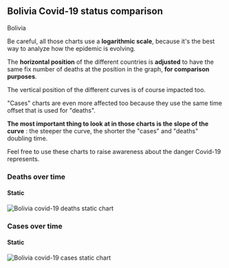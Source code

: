## Bolivia Covid-19 status comparison 

Bolivia



Be careful, all those charts use a **logarithmic scale**, because it's the best way to analyze how the epidemic is evolving.
 
The **horizontal position** of the different countries is **adjusted** to have the same fix number of deaths at the position in the graph, **for comparison purposes**.

The vertical position of the different curves is of course impacted too.

"Cases" charts are even more affected too because they use the same time offset that is used for "deaths".

**The most important thing to look at in those charts is the slope of the curve** : the steeper the curve, the shorter the "cases" and "deaths" doubling time.

Feel free to use these charts to raise awareness about the danger Covid-19 represents. 


 
### Deaths over time
 
#### Static
![Bolivia covid-19 deaths static chart](https://raw.githubusercontent.com/madlag/coronavirus_study/master/notebooks/graphs/2020-03-30/countries/Bolivia/2020-03-30_Bolivia_deaths.png "Bolivia covid-19 deaths static chart")   

 
### Cases over time
 
#### Static
![Bolivia covid-19 cases static chart](https://raw.githubusercontent.com/madlag/coronavirus_study/master/notebooks/graphs/2020-03-30/countries/Bolivia/2020-03-30_Bolivia_cases.png "Bolivia covid-19 cases static chart")   

